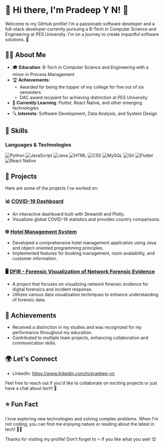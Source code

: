 # 👋 Hi there, I'm **Pradeep Y N**! 🌟

Welcome to my GitHub profile! I'm a passionate software developer and a full-stack developer currently pursuing a B-Tech in Computer Science and Engineering at PES University. I'm on a journey to create impactful software solutions. 🚀

## 👨‍💻 About Me
- 🎓 **Education**: B-Tech in Computer Science and Engineering with a minor in Process Management
- 🏆 **Achievements**: 
  - Awarded for being the topper of my college for five out of six semesters
  - DAC award recipient for achieving distinction at PES University
- 🌱 **Currently Learning**: Flutter, React Native, and other emerging technologies
- 🔍 **Interests**: Software Development, Data Analysis, and System Design

## 💼 Skills
### Languages & Technologies
<div>
    <img src="https://img.icons8.com/color/48/000000/python.png" alt="Python" />
    <img src="https://img.icons8.com/color/48/000000/javascript.png" alt="JavaScript" />
    <img src="https://img.icons8.com/color/48/000000/java-coffee-cup-logo.png" alt="Java" />
    <img src="https://img.icons8.com/color/48/000000/html-5.png" alt="HTML" />
    <img src="https://img.icons8.com/color/48/000000/css3.png" alt="CSS" />
    <img src="https://img.icons8.com/color/48/000000/mysql-logo.png" alt="MySQL" />
    <img src="https://img.icons8.com/color/48/000000/git.png" alt="Git" />
    <img src="https://img.icons8.com/color/48/000000/flutter.png" alt="Flutter" />
    <img src="https://img.icons8.com/color/48/000000/react-native.png" alt="React Native" />
</div>

## 🔧 Projects
Here are some of the projects I've worked on:

### 📊 [COVID-19 Dashboard](https://github.com/your-username/COVID-19-Dashboard.git)
- An interactive dashboard built with Streamlit and Plotly.
- Visualizes global COVID-19 statistics and provides country comparisons.

### 🌐 [Hotel Management System](https://github.com/Pradeepyn-dev/Hotel-Management-System.git)
- Developed a comprehensive hotel management application using Java and object-oriented programming principles.
- Implemented features for booking management, room availability, and customer information.

### 🖥️ [DFIR - Forensic Visualization of Network Forensic Evidence](https://github.com/Pradeepyn-dev/DFIR-Forensic-Visualization-of-Network-Forensic-Evidence)
- A project that focuses on visualizing network forensic evidence for digital forensics and incident response.
- Utilizes various data visualization techniques to enhance understanding of forensic data.

## 🌟 Achievements
- Received a distinction in my studies and was recognized for my performance throughout my education.
- Contributed to multiple team projects, enhancing collaboration and communication skills.

## 🌍 Let's Connect
- LinkedIn: https://www.linkedin.com/in/pradeep-yn

Feel free to reach out if you'd like to collaborate on exciting projects or just have a chat about tech! 💬

## ⭐️ Fun Fact
I love exploring new technologies and solving complex problems. When I'm not coding, you can find me enjoying nature or reading about the latest in tech! 🌲📖


Thanks for visiting my profile! Don't forget to ⭐️ if you like what you see! 😊

